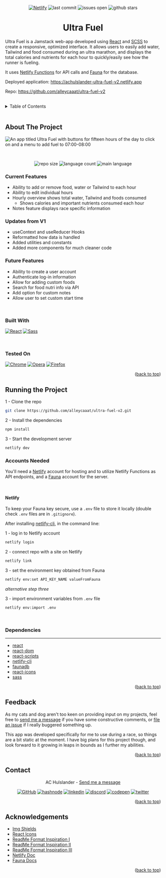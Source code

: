 <a name='top'></a>
<div align='center'>

[![Netlify][netlify-status]][netlify-url]
![last commit][last-commit]
![issues open][issues-open]
![github stars][stars]

<h1><strong>Ultra Fuel</strong></h1>
</div>

Ultra Fuel is a Jamstack web-app developed using [React](react-url) and [SCSS](sass-url) to create a responsive, optimized interface. It allows users to easily add water, Tailwind and food consumed during an ultra marathon, and displays the total calories and nutrients for each hour to quickly/easily see how the runner is fueling.

It uses [Netlify Functions](https://docs.netlify.com/functions/overview/) for API calls and [Fauna](https://fauna.com/) for the database.

Deployed application: <a href='https://achulslander-ultra-fuel-v2.netlify.app/'>https://achulslander-ultra-fuel-v2.netlify.app</a>

Repo: <a href='https://github.com/alleycaaat/ultra-fuel-v2'>https://github.com/alleycaaat/ultra-fuel-v2</a>

<br>

<details>
  <summary>Table of Contents</summary>
  <ul>
    <li>
        <a href='#about-the-project'>About The Project</a></li>
    <ul>
        <li><a href='#current-features'>Current Features</a></li>
        <li><a href='#updates-from-v1'>Updates from V1</a></li>
        <li><a href='#future-features'>Future Features</a></li>
        <li><a href='#built-with'>Built With</a></li>
        <li><a href='#tested-on'>Tested On</a></li>
    </ul>
    <li><a href='#running-the-project'>Running the Project</a></li>
    <ul>
        <li><a href='#accounts-needed'>Accounts Needed</a></li>
    <ul>
        <li><a href='#netlify'>Netlify</a></li>
    </ul>
    <li><a href='#dependencies'>Dependencies</a></li>
    </ul>
    </li>
    <li><a href='#feedback'>Feedback</a></li>
    <li><a href='#contact'>Contact</a></li>
    <li><a href='#acknowledgements'>Acknowledgements</a></li>
  </ul>
</details>

<br>

## <strong>About The Project</strong>

![An app titled Ultra Fuel with buttons for fifteen hours of the day to click on and a menu to add fuel to 07:00-08:00
](./src/img/screenshot.png)

<br>

<div align='center'>

![repo size][repo-size]
![language count][language-count]
![main language][main-language]

</div>

### <strong>Current Features</strong>
- Ability to add or remove food, water or Tailwind to each hour
- Ability to edit individual hours
- Hourly overview shows total water, Tailwind and foods consumed
    - Shows calories and important nutrients consumed each hour
- Notes feature displays race specific information

### <strong>Updates from V1</strong>
- useContext and useReducer Hooks
- Reformatted how data is handled
- Added utilities and constants
- Added more components for much cleaner code

### <strong>Future Features</strong>
- Ability to create a user account
- Authenticate log-in information
- Allow for adding custom foods
- Search for food nutri info via API
- Add option for custom notes
- Allow user to set custom start time

<br>

### <strong>Built With</strong>

[![React][react.js]][react-url]
[![Sass][sass]][sass-url]

<br>


### <strong>Tested On</strong>

[![Chrome][chrome]][chrome-url]
[![Opera][opera]][opera-url]
[![Firefox][firefox]][firefox-url]
<p align='right'>(<a href='#top'>back to top</a>)</p>


## <strong>Running the Project</strong>

1 - Clone the repo
   ```sh
   git clone https://github.com/alleycaaat/ultra-fuel-v2.git
   ```
2 - Install the dependencies
  ```sh
  npm install
  ```
3 - Start the development server
```sh
netlify dev
   ```

### <strong>Accounts Needed</strong>

You'll need a [Netlify](https://netlify.com) account for hosting and to utilize Netlify Functions as API endpoints, and a [Fauna](https://fauna.com/) account for the server.

<br>

#### <strong>Netlify</strong>

To keep your Fauna key secure, use a `.env` file to store it locally (double check `.env` files are in `.gitignore`).

After installing [netlify-cli](https://www.npmjs.com/package/netlify-cli), in the command line:

1 - log in to Netlify account
```sh
netlify login
```
2 - connect repo with a site on Netlify
```sh
netlify link
```
3 - set the environment key obtained from Fauna
```sh
netlify env:set API_KEY_NAME valueFromFauna
```
<em>alternative step three</em>

3 - import environment variables from `.env` file
```sh
netlify env:import .env
```
<br>

### <strong>Dependencies</strong>
***
- [react](https://www.npmjs.com/package/react)
- [react-dom](https://www.npmjs.com/package/react-dom)
- [react-scripts](https://www.npmjs.com/package/react-scripts)
- [netlify-cli](https://www.npmjs.com/package/netlify-cli)
- [faunadb](https://www.npmjs.com/package/faunadb)
- [react-icons](https://www.npmjs.com/package/react-icons)
- [sass](https://www.npmjs.com/package/sass)


<p align='right'>(<a href='#top'>back to top</a>)</p>

## <strong>Feedback</strong>

As my cats and dog aren't too keen on providing input on my projects, feel free to [send me a message](https://www.achulslander.com/#contact) if you have some constructive comments, or [file an issue](https://github.com/alleycaaat/ultra-fuel-v2/issues/new) if I really buggered something up.

This app was developed specifically for me to use during a race, so things are a bit static at the moment.  I have big plans for this project though, and look forward to it growing in leaps in bounds as I further my abilities.

<p align='right'>(<a href='#top'>back to top</a>)</p>

## <strong>Contact</strong>

<div align='center'>

AC Hulslander - [Send me a message](https://www.achulslander.com/#contact)

[![GitHub][github]](https://github.com/alleycaaat/)
[![hashnode][hashnode]][hashnode-url]
[![linkedin][linkedin]][linkedin-url]
[![discord][discord]][discord-url]
[![codepen][codepen]][codepen-url]
[![twitter][twitter]][twitter-url]
</div>
<p align='right'>(<a href='#top'>back to top</a>)</p>

## <strong>Acknowledgements</strong>

- [Img Shields](https://shields.io/)
- [React Icons](https://react-icons.github.io/react-icons/)
- [ReadMe Format Inspiration I](https://github.com/othneildrew/Best-README-Template)
- [ReadMe Format Inspiration II](https://github.com/catherineisonline/expenseless)
- [ReadMe Format Inspiration III](https://github.com/gitpoint/git-point#readme)
- [Netlify Doc](https://docs.netlify.com/cli/get-started/#manage-environment-variables)
- [Fauna Docs](https://docs.fauna.com/fauna/current/)

<p align='right'>(<a href='#top'>back to top</a>)</p>

[netlify-status]: https://api.netlify.com/api/v1/badges/bc346d71-fed7-40a8-baa3-1abe8eadc032/deploy-status
[netlify-url]: https://app.netlify.com/sites/achulslander-ultra-fuel-v2/deploys

[issues-open]: https://img.shields.io/github/issues/alleycaaat/ultra-fuel-v2?color=blue&logo=github

[repo-size]: https://img.shields.io/github/repo-size/alleycaaat/ultra-fuel-v2?color=red&logo=github

[language-count]: https://img.shields.io/github/languages/count/alleycaaat/ultra-fuel-v2?color=orange&logo=github

[main-language]: https://img.shields.io/github/languages/top/alleycaaat/ultra-fuel-v2?color=yellow&logo=github

[last-commit]: https://img.shields.io/github/last-commit/alleycaaat/ultra-fuel-v2?logo=github

[stars]: https://img.shields.io/github/stars/alleycaaat/ultra-fuel-v2?color=purple&logo=github

[linkedin]: https://img.shields.io/badge/-LinkedIn-black.svg?style=for-the-badge&logo=linkedin&colorB=555
[linkedin-url]: https://linkedin.com/in/achulslander

[product-screenshot]: images/screenshot.png

[react.js]: https://img.shields.io/badge/React-20232A?style=for-the-badge&logo=react&logoColor=61DAFB
[react-url]: https://reactjs.org/

[netlify]: https://img.shields.io/badge/Netlify-00C7B7?style=for-the-badge&logo=netlify&logoColor=white
[netlify-url]: https://netlify.com

[sass]: https://img.shields.io/badge/Sass-CC6699?style=for-the-badge&logo=sass&logoColor=white
[sass-url]: https://sass-lang.com/

[chrome]: https://img.shields.io/badge/Google_chrome-4285F4?style=for-the-badge&logo=Google-chrome&logoColor=white
[chrome-url]: https://www.google.com/chrome/

[opera]: 	https://img.shields.io/badge/Opera-FF1B2D?style=for-the-badge&logo=Opera&logoColor=white
[opera-url]: https://www.opera.com/download

[firefox]: https://img.shields.io/badge/Firefox_Browser-FF7139?style=for-the-badge&logo=Firefox-Browser&logoColor=white
[firefox-url]: https://www.mozilla.org/en-US/firefox/

[github]: https://img.shields.io/badge/GitHub-100000?style=for-the-badge&logo=github&logoColor=white

[codepen]: https://img.shields.io/badge/Codepen-000000?style=for-the-badge&logo=codepen&logoColor=white
[codepen-url]: https://codepen.io/alleycaaat

[twitter]: https://img.shields.io/badge/Twitter-1DA1F2?style=for-the-badge&logo=twitter&logoColor=white
[twitter-url]: https://twitter.com/achulslander

[hashnode]: https://img.shields.io/badge/Hashnode-2962FF?style=for-the-badge&logo=hashnode&logoColor=white
[hashnode-url]: https://hashnode.com/@alleycaaat

[discord]:https://img.shields.io/badge/Discord-7289DA?style=for-the-badge&logo=discord&logoColor=white
[discord-url]: https://discordapp.come/users/427569685366833174